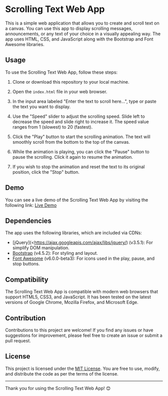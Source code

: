 # Scrolling Text Web App

This is a simple web application that allows you to create and scroll text on a canvas. You can use this app to display scrolling messages, announcements, or any text of your choice in a visually appealing way. The app uses HTML, CSS, and JavaScript along with the Bootstrap and Font Awesome libraries.

## Usage

To use the Scrolling Text Web App, follow these steps:

1. Clone or download this repository to your local machine.

2. Open the `index.html` file in your web browser.

3. In the input area labeled "Enter the text to scroll here...", type or paste the text you want to display.

4. Use the "Speed" slider to adjust the scrolling speed. Slide left to decrease the speed and slide right to increase it. The speed value ranges from 1 (slowest) to 20 (fastest).

5. Click the "Play" button to start the scrolling animation. The text will smoothly scroll from the bottom to the top of the canvas.

6. While the animation is playing, you can click the "Pause" button to pause the scrolling. Click it again to resume the animation.

7. If you wish to stop the animation and reset the text to its original position, click the "Stop" button.

## Demo

You can see a live demo of the Scrolling Text Web App by visiting the following link: [Live Demo](https://laerrylaessig.github.io/scrolling_text/)

## Dependencies

The app uses the following libraries, which are included via CDNs:

- [jQuery](<https://ajax.googleapis.com/ajax/libs/jquery/) (v3.5.1): For simplify DOM manipulation.
- [Bootstrap](https://getbootstrap.com/) (v4.5.2): For styling and layout.
- [Font Awesome](https://fontawesome.com/) (v6.0.0-beta3): For icons used in the play, pause, and stop buttons.

## Compatibility

The Scrolling Text Web App is compatible with modern web browsers that support HTML5, CSS3, and JavaScript. It has been tested on the latest versions of Google Chrome, Mozilla Firefox, and Microsoft Edge.

## Contribution

Contributions to this project are welcome! If you find any issues or have suggestions for improvement, please feel free to create an issue or submit a pull request.

## License

This project is licensed under the [MIT License](LICENSE). You are free to use, modify, and distribute the code as per the terms of the license.

---

Thank you for using the Scrolling Text Web App! 😊